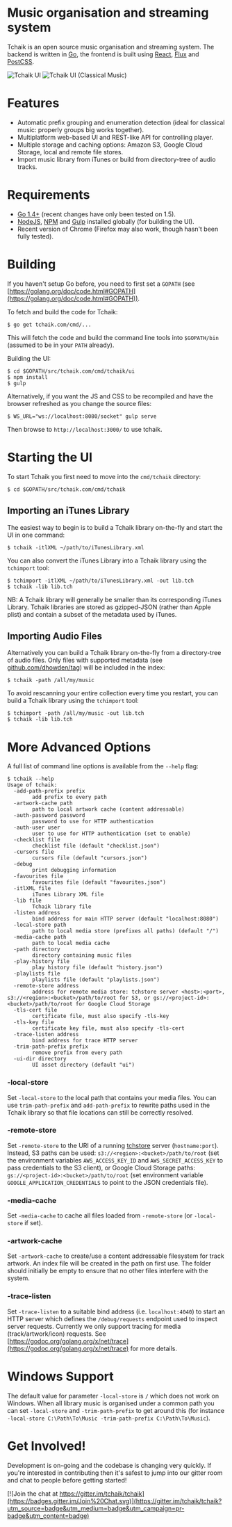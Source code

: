 # Music organisation and streaming system

Tchaik is an open source music organisation and streaming system.  The backend is written in [Go](http://golang.org), the frontend is built using [React](https://facebook.github.io/react/), [Flux](https://facebook.github.io/flux/) and [PostCSS](https://github.com/postcss/postcss).

![Tchaik UI](https://s3-ap-southeast-2.amazonaws.com/dhowden-pictures/tchaik-may.jpg "Tchaik UI")
![Tchaik UI (Classical Music)](https://s3-ap-southeast-2.amazonaws.com/dhowden-pictures/tchaik-july.png "Tchaik UI (Classical Music)")

# Features

* Automatic prefix grouping and enumeration detection (ideal for classical music: properly groups big works together).
* Multiplatform web-based UI and REST-like API for controlling player.
* Multiple storage and caching options: Amazon S3, Google Cloud Storage, local and remote file stores.
* Import music library from iTunes or build from directory-tree of audio tracks.

# Requirements

* [Go 1.4+](http://golang.org/dl/) (recent changes have only been tested on 1.5).
* [NodeJS](https://nodejs.org/), [NPM](https://www.npmjs.com/) and [Gulp](http://gulpjs.com/) installed globally (for building the UI).
* Recent version of Chrome (Firefox may also work, though hasn't been fully tested).

# Building

If you haven't setup Go before, you need to first set a `GOPATH` (see [https://golang.org/doc/code.html#GOPATH](https://golang.org/doc/code.html#GOPATH)).

To fetch and build the code for Tchaik:

    $ go get tchaik.com/cmd/...

This will fetch the code and build the command line tools into `$GOPATH/bin` (assumed to be in your `PATH` already).

Building the UI:

    $ cd $GOPATH/src/tchaik.com/cmd/tchaik/ui
    $ npm install
    $ gulp

Alternatively, if you want the JS and CSS to be recompiled and have the browser refreshed as you change the source files:

    $ WS_URL="ws://localhost:8080/socket" gulp serve

Then browse to `http://localhost:3000/` to use tchaik.

# Starting the UI

To start Tchaik you first need to move into the `cmd/tchaik` directory:

    $ cd $GOPATH/src/tchaik.com/cmd/tchaik

## Importing an iTunes Library

The easiest way to begin is to build a Tchaik library on-the-fly and start the UI in one command:

    $ tchaik -itlXML ~/path/to/iTunesLibrary.xml

You can also convert the iTunes Library into a Tchaik library using the `tchimport` tool:

    $ tchimport -itlXML ~/path/to/iTunesLibrary.xml -out lib.tch
    $ tchaik -lib lib.tch

NB: A Tchaik library will generally be smaller than its corresponding iTunes Library.  Tchaik libraries are stored as gzipped-JSON (rather than Apple plist) and contain a subset of the metadata used by iTunes.

## Importing Audio Files

Alternatively you can build a Tchaik library on-the-fly from a directory-tree of audio files. Only files with supported metadata (see [github.com/dhowden/tag](https://github.com/dhowden/tag)) will be included in the index:

    $ tchaik -path /all/my/music

To avoid rescanning your entire collection every time you restart, you can build a Tchaik library using the `tchimport` tool:

    $ tchimport -path /all/my/music -out lib.tch
    $ tchaik -lib lib.tch

# More Advanced Options

A full list of command line options is available from the `--help` flag:

    $ tchaik --help
    Usage of tchaik:
      -add-path-prefix prefix
        	add prefix to every path
      -artwork-cache path
        	path to local artwork cache (content addressable)
      -auth-password password
        	password to use for HTTP authentication
      -auth-user user
        	user to use for HTTP authentication (set to enable)
      -checklist file
        	checklist file (default "checklist.json")
      -cursors file
        	cursors file (default "cursors.json")
      -debug
        	print debugging information
      -favourites file
        	favourites file (default "favourites.json")
      -itlXML file
        	iTunes Library XML file
      -lib file
        	Tchaik library file
      -listen address
        	bind address for main HTTP server (default "localhost:8080")
      -local-store path
        	path to local media store (prefixes all paths) (default "/")
      -media-cache path
        	path to local media cache
      -path directory
        	directory containing music files
      -play-history file
        	play history file (default "history.json")
      -playlists file
        	playlists file (default "playlists.json")
      -remote-store address
        	address for remote media store: tchstore server <host>:<port>, s3://<region>:<bucket>/path/to/root for S3, or gs://<project-id>:<bucket>/path/to/root for Google Cloud Storage
      -tls-cert file
        	certificate file, must also specify -tls-key
      -tls-key file
        	certificate key file, must also specify -tls-cert
      -trace-listen address
        	bind address for trace HTTP server
      -trim-path-prefix prefix
        	remove prefix from every path
      -ui-dir directory
        	UI asset directory (default "ui")

### -local-store

Set `-local-store` to the local path that contains your media files.  You can use `trim-path-prefix` and `add-path-prefix` to rewrite paths used in the Tchaik library so that file locations can still be correctly resolved.

### -remote-store

Set `-remote-store` to the URI of a running [tchstore](http://godoc.org/tchaik.com/cmd/tchstore) server  (`hostname:port`).  Instead, S3 paths can be used: `s3://<region>:<bucket>/path/to/root` (set the environment variables `AWS_ACCESS_KEY_ID` and `AWS_SECRET_ACCESS_KEY` to pass credentials to the S3 client), or Google Cloud Storage paths: `gs://<project-id>:<bucket>/path/to/root` (set environment variable `GOOGLE_APPLICATION_CREDENTIALS` to point to the JSON credentials file).

### -media-cache

Set `-media-cache` to cache all files loaded from `-remote-store` (or `-local-store` if set).

### -artwork-cache

Set `-artwork-cache` to create/use a content addressable filesystem for track artwork.  An index file will be created in the path on first use.  The folder should initially be empty to ensure that no other files interfere with the system.

### -trace-listen

Set `-trace-listen` to a suitable bind address (i.e. `localhost:4040`) to start an HTTP server which defines the `/debug/requests` endpoint used to inspect server requests.  Currently we only support tracing for media (track/artwork/icon) requests.  See [https://godoc.org/golang.org/x/net/trace](https://godoc.org/golang.org/x/net/trace) for more details. 

# Windows Support

The default value for parameter `-local-store` is `/` which does not work on Windows.  When all library music is organised under a common path you can set `-local-store` and `-trim-path-prefix` to get around this (for instance `-local-store C:\Path\To\Music -trim-path-prefix C:\Path\To\Music`).

# Get Involved!

Development is on-going and the codebase is changing very quickly.  If you're interested in contributing then it's safest to jump into our gitter room and chat to people before getting started!

[![Join the chat at https://gitter.im/tchaik/tchaik](https://badges.gitter.im/Join%20Chat.svg)](https://gitter.im/tchaik/tchaik?utm_source=badge&utm_medium=badge&utm_campaign=pr-badge&utm_content=badge)
